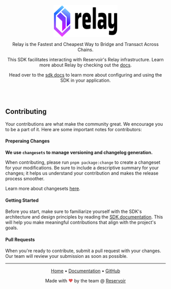 <p align="center">
<img src="../../relay-black.svg" width="200" height="100" align="center">
</p>
  <p align="center">
    Relay is the Fastest and Cheapest Way to Bridge and Transact Across Chains.
  </p>
<p align="center">This SDK facilitates interacting with Reservoir's Relay infrastructure. Learn more about Relay by checking out the <a href="https://docs.relay.link">docs</a>.</p>
<p align="center">Head over to the <a href="https://docs.relay.link/references/sdk/getting-started">sdk docs</a> to learn more about configuring and using the SDK in your application.</p>
</br>
</br>

## Contributing

Your contributions are what make the community great. We encourage you to be a part of it. Here are some important notes for contributors:

#### Preperaing Changes

**We use `changesets` to manage versioning and changelog generation.**


When contributing, please run `pnpm package:change` to create a changeset for your modifications. Be sure to include a descriptive summary for your changes; it helps us understand your contribution and makes the release process smoother.

Learn more about changesets [here](https://github.com/atlassian/changesets).
#### Getting Started

Before you start, make sure to familiarize yourself with the SDK's architecture and design principles by reading the [SDK documentation](https://docs.relay.link/references/sdk/getting-started). This will help you make meaningful contributions that align with the project's goals.

#### Pull Requests

When you're ready to contribute, submit a pull request with your changes. Our team will review your submission as soon as possible.


---

<p align="center">
  <a href="https://reservoir.tools/">Home</a> • <a href="https://docs.relay.link">Documentation</a> • <a href="https://github.com/reservoir-tools/relay-sdk">GitHub</a>
</p>

<p align="center"> Made with <span style="color: #e25555;">&hearts;</span> by the team @ <a href="https://reservoir.tools/">Reservoir</a></p>
